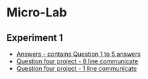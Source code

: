 # Micro-Lab

## Experiment 1
 - [Answers - contains Question 1 to 5 answers](https://github.com/ehsanrze/Micro-Lab/blob/main/Experiment-1/Answers.pdf "Answers.pdf")
 - [Question four project - 8 line communicate](https://github.com/ehsanrze/Micro-Lab/tree/main/Experiment-1/Q4_8_line_communicate "Q4_8_line_communicate")
 - [Question four project - 1 line communicate](https://github.com/ehsanrze/Micro-Lab/tree/main/Experiment-1/Q5_1_line_communicate "Q5_1_line_communicate")

